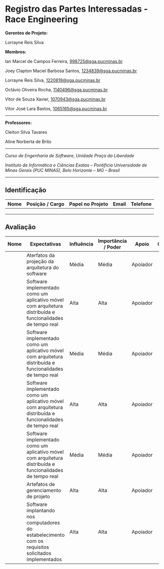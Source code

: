# Registro das Partes Interessadas - Race Engineering


**Gerentes de Projeto:**

Lorrayne Reis Silva

**Membros:**

Ian Marcel de Campos Ferreira, 998725@sga.pucminas.br

Joey Clapton Maciel Barbosa Santos, 1234839@sga.pucminas.br

Lorrayne Reis Silva, 1220819@sga.pucminas.br

Octávio Oliveira Rocha, 1140496@sga.pucminas.br

Vitor de Souza Xavier, 1070943@sga.pucminas.br

Vitor José Lara Bastos, 1065165@sga.pucminas.br

---

**Professores:**

Cleiton Silva Tavares


Aline Norberta de Brito

---

_Curso de Engenharia de Software, Unidade Praça da Liberdade_

_Instituto de Informática e Ciências Exatas – Pontifícia Universidade de Minas Gerais (PUC MINAS), Belo Horizonte – MG – Brasil_

---

## Identificação

| Nome | Posição / Cargo | Papel no Projeto | Email | Telefone
| --- | --- | --- | --- | --- |
|   |   |   |   |
|   |   |   |   |
|   |   |   |   |

## Avaliação

| Nome | Expectativas | Influência | Importância / Poder | Apoio | Observações |
| --- | --- | --- | --- | --- | --- |
|   | Aterfatos da projeção da arquitetura do software | Média | Média | Apoiador |
|   | Software implementado como um aplicativo móvel com arquitetura distribuída e funcionalidades de tempo real | Alta | Alta | Apoiador |
|   | Software implementado como um aplicativo móvel com arquitetura distribuída e funcionalidades de tempo real | Média | Média | Apoiador |
|   | Software implementado como um aplicativo móvel com arquitetura distribuída e funcionalidades de tempo real | Alta | Alta | Apoiador |
|   | Software implementado como um aplicativo móvel com arquitetura distribuída e funcionalidades de tempo real | Média | Média | Apoiador |
|   | Artefatos de gerenciamento de projeto | Alta | Alta | Apoiador |
|   | Software implantando nos computadores do estabelecimento com os requisitos solicitados implementados | Alta | Alta | Apoiador |
